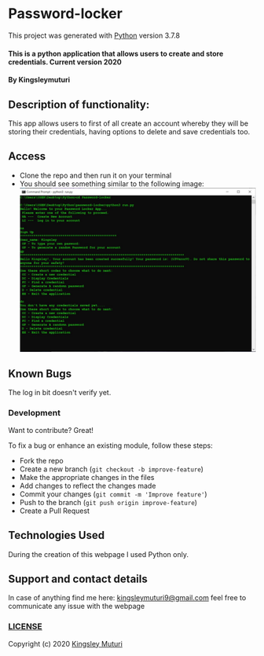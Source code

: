 # Password-locker

This project was generated with [Python](https://github.com/python) version 3.7.8
  
#### This is a python application that allows users to create and store credentials. Current version 2020
</table>
</tr>
</td>

#### By **Kingsleymuturi**
  
## Description of functionality:
This app allows users to first of all create an account whereby they will be storing their credentials, having options to delete and save credentials too.
## Access
* Clone the repo and then run it on your terminal
* You should see something similar to the following image:
![Password-locker python shell](Image/passapp.jpg)

## Known Bugs
The log in bit doesn't verify yet.
### Development
Want to contribute? Great!

To fix a bug or enhance an existing module, follow these steps:

- Fork the repo
- Create a new branch (`git checkout -b improve-feature`)
- Make the appropriate changes in the files
- Add changes to reflect the changes made
- Commit your changes (`git commit -m 'Improve feature'`)
- Push to the branch (`git push origin improve-feature`)
- Create a Pull Request 

## Technologies Used
During the creation of this webpage I used Python only.
## Support and contact details
In case of anything find me here: kingsleymuturi9@gmail.com feel free to communicate any issue with the webpage

### [LICENSE](https://github.com/Kingsleymuturi/Password-locker/blob/master/LICENSE)
Copyright (c) 2020 [Kingsley Muturi ](https://github.com/Kingsleymuturi)
